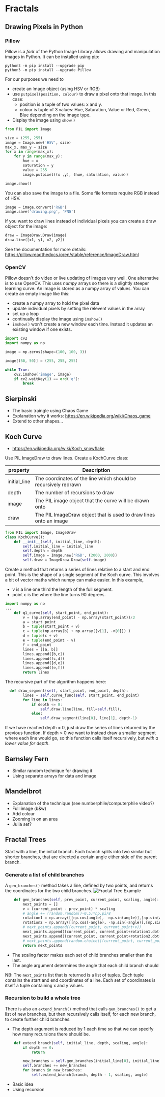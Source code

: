 # Fractals

## Drawing Pixels in Python

### Pillow
Pillow is a _fork_ of the Python Image Library allows drawing and manipulation images in Python. 
It can be installed using pip:

```
python3 -m pip install --upgrade pip
python3 -m pip install --upgrade Pillow
```
For our purposes we need to
- create an Image object (using HSV or RGB)
- use ```putpixel(position, colour)``` to draw a pixel onto that image. In this case:
  - position is a tuple of two values: x and y. 
  - colour is tuple of 3 values: Hue, Saturation, Value or Red, Green, Blue depending on the image type. 
- Display the image using ```show()```

```python
from PIL import Image

size = (255, 255)
image = Image.new('HSV', size)
max_x, max_y = size
for x in range(max_x):
    for y in range(max_y):
        hue = x
        saturation = y
        value = 255
        image.putpixel((x ,y), (hue, saturation, value))

image.show()
```
You can also save the image to a file. Some file formats require RGB instead of HSV.

```python
image = image.convert('RGB')
image.save('drawing.png', 'PNG')
```
If you want to draw lines instead of individual pixels you can create a draw object for the image:
```python
draw = ImageDraw.Draw(image)
draw.line([x1, y1, x2, y2])
```
See the documentation for more details: https://pillow.readthedocs.io/en/stable/reference/ImageDraw.html

### OpenCV

Pillow doesn't do video or live updating of images very well. One alternative is to use OpenCV. This uses _numpy_ arrays so there is a slightly steeper learning curve.
An image is stored as a numpy array of values. You can create an empty image like this:

- create a numpy array to hold the pixel data
- update individual pixels by setting the relevent values in the array
- set up a loop
- continually display the image using ```imshow()```
- ```imshow()``` won't create a new window each time. Instead it updates an existing window if one exists.

```python
import cv2
import numpy as np

image = np.zeros(shape=(100, 100, 3))

image[(50, 50)] = (255, 255, 255)

while True:
    cv2.imshow('image', image)
    if cv2.waitKey(1) == ord('q'):
        break
```

## Sierpinski

- The basic traingle using Chaos Game
- Explanation why it works: <https://en.wikipedia.org/wiki/Chaos_game>
- Extend to other shapes...

## Koch Curve

- <https://en.wikipedia.org/wiki/Koch_snowflake>

Use PIL ImageDraw to draw lines.
Create a KochCurve class:

| property | Description|
|---|---|
|initial_line | The coordinates of the line which should be recursively redrawn|
| depth | The number of recursions to draw |
| image | The PIL image object that the curve will be drawn onto |
| draw | The PIL ImageDraw object that is used to draw lines onto an image |

```python
from PIL import Image, ImageDraw
class KochCurve():
    def __init__(self, initial_line, depth):
        self.initial_line = initial_line
        self.depth = depth
        self.image = Image.new('RGB', (2000, 2000))
        self.draw = ImageDraw.Draw(self.image)
```


Create a method that returns a series of lines relative to a start and end point. This is the shape of a single segment of the Koch curve. This involves a bit of vector maths which numpy can make easier.
In this example, 
- v is a line one third the length of the full segment. 
- point c is the where the line turns 90 degrees.

```python
import numpy as np
...
    def q1_curve(self, start_point, end_point):
        v = (np.array(end_point) - np.array(start_point))/3
        a = start_point
        b = tuple(start_point + v)
        c = tuple(np.array(b) + np.array([v[1], -v[0]]) )
        d = tuple(c + v)
        e = tuple(end_point - v)
        f = end_point
        lines = [[a, b]]
        lines.append([b,c])
        lines.append([c,d])
        lines.append([d,e])
        lines.append([e,f])
        return lines
```

The recursive part of the algorithm happens here:
```python
  def draw_segment(self, start_point, end_point, depth):
        lines = self.curve_func(self, start_point, end_point)
        for line in lines:
            if depth <= 0:
                self.draw.line(line, fill=self.fill),
            else:
                self.draw_segment(line[0], line[1], depth-1)
```

If we have reached depth = 0, just draw the series of lines returned by the previous function.
If depth > 0 we want to instead draw a smaller segment where each line would go, so this function calls itself recursively, but _with a lower value for depth_.


## Barnsley Fern

- Similar random technique for drawing it
- Using separate arrays for data and image

## Mandelbrot

- Explanation of the technique (see numberphile/computerphile video?)
- Full image (b&w)
- Add colour
- Zooming in on an area
- Julia set?

## Fractal Trees

Start with a line, the initial branch. Each branch splits into two similar but shorter branches, that are directed a 
certain angle either side of the parent branch.

### Generate a list of child branches
A `gen_branches()` method takes a line, defined by two points, and returns the coordinates for the two child branches.
![Fractal Tree Example](images/fractal_tree_example.png)

```python
    def gen_branches(self, prev_point, current_point, scaling, angle):
        next_points = []
        v = (current_point - prev_point) * scaling
        # angle += (random.random()-0.5)*np.pi/8
        rotation1 = np.array([[np.cos(angle), -np.sin(angle)],[np.sin(angle), np.cos(angle)]])
        rotation2 = np.array([[np.cos(-angle), -np.sin(-angle)],[np.sin(-angle), np.cos(-angle)]])
        # next_points.append((current_point, current_point+v))
        next_points.append((current_point, current_point+rotation1.dot(v)))
        next_points.append((current_point, current_point+rotation2.dot(v)))
        # next_points.append(random.choice([(current_point, current_point+rotation1.dot(v)), (current_point, current_point+rotation2.dot(v))]))
        return next_points
```
- The scaling factor makes each set of child branches smaller than the last.
- The angle argument determines the angle that each child branch should 

NB: The `next_points` list that is returned is a list of tuples. Each tuple contains the start and end coordinates of a line.
Each set of coordinates is itself a tuple containing x and y values.

### Recursion to build a whole tree
There is also an `extend_branch()` method that calls `gen_branches()` to get a list of new branches, but then recursively 
calls itself, for each new branch, to create further child branches. 

- The depth argument is reduced by 1 each time so that we can specify how many recursions there should be.


```python
    def extend_branch(self, initial_line, depth, scaling, angle):
        if depth == 0:
            return

        new_branches = self.gen_branches(initial_line[0], initial_line[1], scaling, angle)
        self.branches += new_branches
        for branch in new_branches:
            self.extend_branch(branch, depth - 1, scaling, angle)
```

- Basic idea
- Using recursion
